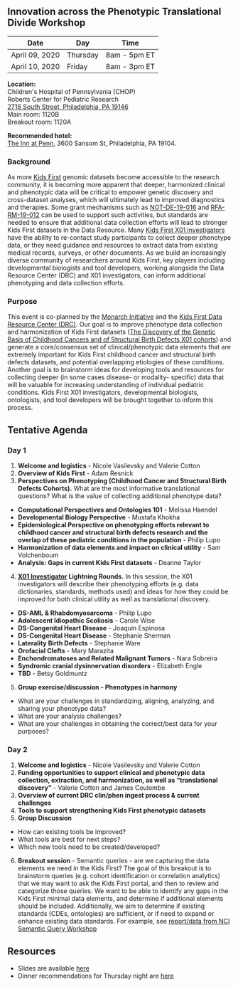 ## Innovation across the Phenotypic Translational Divide Workshop

Date | Day | Time
-- | -- | --
April 09, 2020 | Thursday | 8am - 5pm ET  
April 10, 2020 | Friday | 8am - 3pm ET  

**Location:**   
Children's Hospital of Pennsylvania (CHOP)  
Roberts Center for Pediatric Research  
[2716 South Street, Philadelphia, PA 19146](https://www.google.com/maps/place/2716+South+St,+Philadelphia,+PA+19146/@39.945664,-75.1887371,17z/data=!3m1!4b1!4m5!3m4!1s0x89c6c643a00a67ef:0xd0156a32f0be7710!8m2!3d39.945664!4d-75.1865484)  
Main room: 1120B  
Breakout room: 1120A  

**Recommended hotel:**  
[The Inn at Penn](https://www3.hilton.com/en/hotels/pennsylvania/the-inn-at-penn-a-hilton-hotel-PHLIDHH/index.html?WT.mc_id=zlada0ww1hi2psh3ggl4advcty5dkt6multibr7_153669424_1003528&gclid=CjwKCAiA6vXwBRBKEiwAYE7iSxE7Sys9TshVmauM0SldKRli4EsqtZePORAmA2TkHZ8qJXevlEvJ1RoCSfIQAvD_BwE&gclsrc=aw.ds), 3600 Sansom St, Philadelphia, PA 19104.

### Background

As more [Kids First](https://kidsfirstdrc.org/) genomic datasets become accessible to the research community, it is becoming more apparent that deeper, harmonized clinical and phenotypic data will be critical to empower genetic discovery and cross-dataset analyses, which will ultimately lead to improved diagnostics and therapies. 
Some grant mechanisms such as [NOT-DE-19-016](https://grants.nih.gov/grants/guide/notice-files/NOT-DE-19-016.html) and [RFA-RM-19-012](https://grants.nih.gov/grants/guide/rfa-files/RFA-RM-19-012.html) can be used to support such activities, but standards are needed to ensure that additional data collection efforts will lead to stronger Kids First datasets in the Data Resource. Many [Kids First X01 investigators](https://commonfund.nih.gov/kidsfirst/x01projects) have the ability to re-contact study participants to collect deeper phenotype data, or they need guidance and resources to extract data from existing medical records, surveys, or other documents. As we build an increasingly diverse community of researchers around Kids First, key players including developmental biologists and tool developers, working alongside the Data Resource Center (DRC) and X01 investigators, can inform additional phenotyping and data collection efforts. 

### Purpose

This event is co-planned by the [Monarch Initiative](https://monarchinitiative.org/) and the [Kids First Data Resource Center (DRC)](https://kidsfirstdrc.org/). Our goal is to improve phenotype data collection and harmonization of Kids First datasets ([The Discovery of the Genetic Basis of Childhood Cancers and of Structural Birth Defects X01 cohorts](https://commonfund.nih.gov/kidsfirst/x01projects)) and generate a core/consensus set of clinical/phenotypic data elements that are extremely important for Kids First childhood cancer and structural birth defects datasets, and potential overlapping etiologies of these conditions. Another goal is to brainstorm ideas for developing tools and resources for collecting deeper (in some cases disease- or modality- specific) data that will be valuable for increasing understanding of individual pediatric conditions. Kids First X01 investigators, developmental biologists, ontologists, and tool developers will be brought together to inform this process.  

## Tentative Agenda

### Day 1 
1. **Welcome and logistics** - Nicole Vasilevsky and Valerie Cotton 
2. **Overview of Kids First** - Adam Resnick
3. **Perspectives on Phenotyping (Childhood Cancer and Structural Birth Defects Cohorts).** What are the most informative translational questions? What is the value of collecting additional phenotype data?  
  - **Computational Perspectives and Ontologies 101** - Melissa Haendel
  - **Developmental Biology Perspective** - Mustafa Khokha
  - **Epidemiological Perspective on phenotyping efforts relevant to childhood cancer and structural birth defects research and the overlap of these pediatric conditions in the population** - Philip Lupo
  - **Harmonization of data elements and impact on clinical utility** - Sam Volchenboum
  - **Analysis: Gaps in current Kids First datasets** - Deanne Taylor
4. **[X01 Investigator](https://commonfund.nih.gov/kidsfirst/x01projects) Lightning Rounds.** In this session, the X01 investigators will describe their phenotyping efforts (e.g. data dictionaries, standards, methods used) and ideas for how they could be improved for both clinical utility as well as translational discovery.  
  - **DS-AML & Rhabdomyosarcoma** - Philip Lupo
  - **Adolescent Idiopathic Scoliosis** - Carole Wise
  - **DS-Congenital Heart Disease** - Joaquin Espinosa
  - **DS-Congenital Heart Disease** - Stephanie Sherman
  - **Laterality Birth Defects** - Stephanie Ware
  - **Orofacial Clefts** - Mary Marazita
  - **Enchondromatoses and Related Malignant Tumors** - Nara Sobreira
  - **Syndromic cranial dysinnervation disorders** - Elizabeth Engle
  - **TBD** - Betsy Goldmuntz
5. **Group exercise/discussion - Phenotypes in harmony**
  - What are your challenges in standardizing, aligning, analyzing, and sharing your phenotype data? 
  - What are your analysis challenges? 
  - What are your challenges in obtaining the correct/best data for your purposes?

### Day 2

1. **Welcome and logistics** - Nicole Vasilevsky and Valerie Cotton 
2. **Funding opportunities to support clinical and phenotypic data collection, extraction, and harmonization, as well as “translational discovery”** - Valerie Cotton and James Coulombe
3. **Overview of current DRC clin/phen ingest process & current challenges**
4. **Tools to support strengthening Kids First phenotypic datasets**
5. **Group Discussion**
  - How can existing tools be improved? 
  - What tools are best for next steps? 
  - Which new tools need to be created/developed?
6. **Breakout session** - Semantic queries - are we capturing the data elements we need in the Kids First? The goal of this breakout is to brainstorm queries (e.g. cohort identification or correlation analytics) that we may want to ask the Kids First portal, and then to review and categorize those queries. We want to be able to identify any gaps in the Kids First minimal data elements, and determine if additional elements should be included. Additionally, we aim to determine if existing standards (CDEs, ontologies) are sufficient, or if need to expand or enhance existing data standards. For example, see [report/data from NCI Semantic Query Workshop](https://zenodo.org/record/3611647#.XjyiP1JKhZg)

## Resources

- Slides are available [here](https://docs.google.com/presentation/d/1rJh6IQcVoPbSHOzZpxq7rC4qkU-VDx4d9XMu0F0udYI/edit#slide=id.p)  
- Dinner recommendations for Thursday night are [here](https://docs.google.com/spreadsheets/d/1wxa3jiKCtKnFXMbgRlUfQ5at6-_QvTE12LpUhhVuuZw/edit#gid=0)





